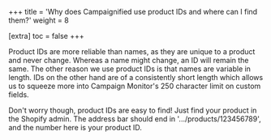 +++
title = 'Why does Campaignified use product IDs and where can I find them?'
weight = 8

[extra]
toc = false
+++

Product IDs are more reliable than names, as they are unique to a product and
never change. Whereas a name might change, an ID will remain the same. The other
reason we use product IDs is that names are variable in length. IDs on the other
hand are of a consistently short length which allows us to squeeze more into
Campaign Monitor's 250 character limit on custom fields.

Don't worry though, product IDs are easy to find! Just find your product in the
Shopify admin. The address bar should end in '.../products/123456789', and the
number here is your product ID.
